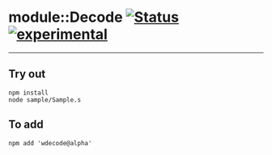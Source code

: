 
# module::Decode  [![Status](https://github.com/Wandalen/wDecode/workflows/Publish/badge.svg)](https://github.com/Wandalen/wDecode/actions?query=workflow%3APublish) [![experimental](https://img.shields.io/badge/stability-experimental-orange.svg)](https://github.com/emersion/stability-badges#experimental)

___

## Try out
```
npm install
node sample/Sample.s
```

## To add
```
npm add 'wdecode@alpha'
```

